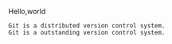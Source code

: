 Hello,world

```shell
Git is a distributed version control system.
Git is a outstanding version control system.
```

